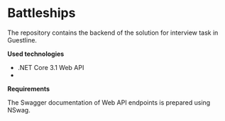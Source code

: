 # Battleships

The repository contains the backend of the solution for interview task in Guestline. 

**Used technologies**
* .NET Core 3.1 Web API
*

**Requirements**

The Swagger documentation of Web API endpoints is prepared using NSwag.
